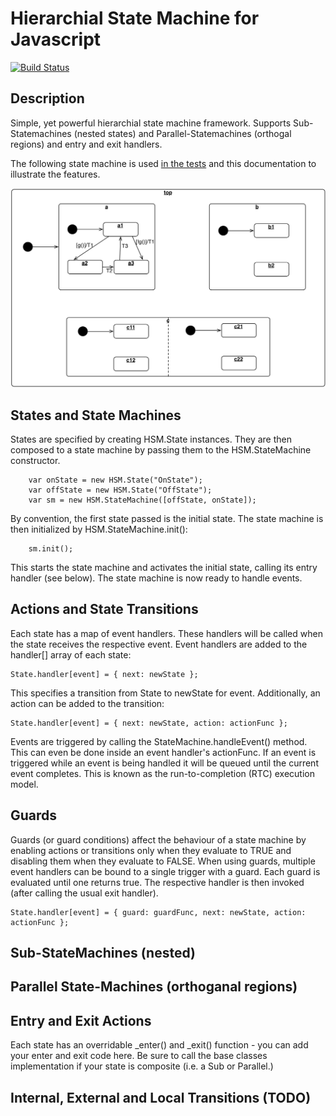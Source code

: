 # Hierarchial State Machine for Javascript

[![Build Status][BS img]][Build Status]

## Description

Simple, yet powerful hierarchial state machine framework. Supports Sub-Statemachines (nested states) and Parallel-Statemachines (orthogal regions) and entry and exit handlers.  

The following state machine is used [in the tests](test/testAdvanced.js) and this documentation to illustrate the features.

![advanced state machine example](doc/advanced.png "advanced state machine example")

## States and State Machines

States are specified by creating HSM.State instances. They are then composed to a state machine by passing them to the HSM.StateMachine constructor.

        var onState = new HSM.State("OnState");
        var offState = new HSM.State("OffState");
        var sm = new HSM.StateMachine([offState, onState]);

By convention, the first state passed is the initial state. The state machine is then initialized by HSM.StateMachine.init():

        sm.init();

This starts the state machine and activates the initial state, calling its entry handler (see below). The state machine is now ready to 
handle events.


## Actions and State Transitions

Each state has a map of event handlers. These handlers will be called when the state receives the respective event.
Event handlers are added to the handler[] array of each state:

    State.handler[event] = { next: newState };

This specifies a transition from State to newState for event. Additionally, an action can be added to the transition:

    State.handler[event] = { next: newState, action: actionFunc };

Events are triggered by calling the StateMachine.handleEvent() method. This can even be done inside an event handler's actionFunc.  If an event is 
triggered while an event is being handled it will be queued until the current event completes. This is known as the run-to-completion (RTC) execution model.  

## Guards 

Guards (or guard conditions) affect the behaviour of a state machine by enabling actions or transitions only when they evaluate to TRUE and disabling them when they evaluate to FALSE. 
When using guards, multiple event handlers can be bound to a single trigger with a guard. Each guard is evaluated until one returns true. The respective handler is then invoked (after calling
the usual exit handler).

    State.handler[event] = { guard: guardFunc, next: newState, action: actionFunc };

## Sub-StateMachines (nested)

## Parallel State-Machines (orthoganal regions)

## Entry and Exit Actions

Each state has an overridable \_enter() and \_exit() function - you can add your enter and exit code here. Be sure to call the base classes implementation if your state is composite (i.e. 
a Sub or Parallel.)

## Internal, External and Local Transitions (TODO)

[Build Status]: https://travis-ci.org/Mask/hsm-js
[BS img]: https://travis-ci.org/Mask/hsm-js.png

